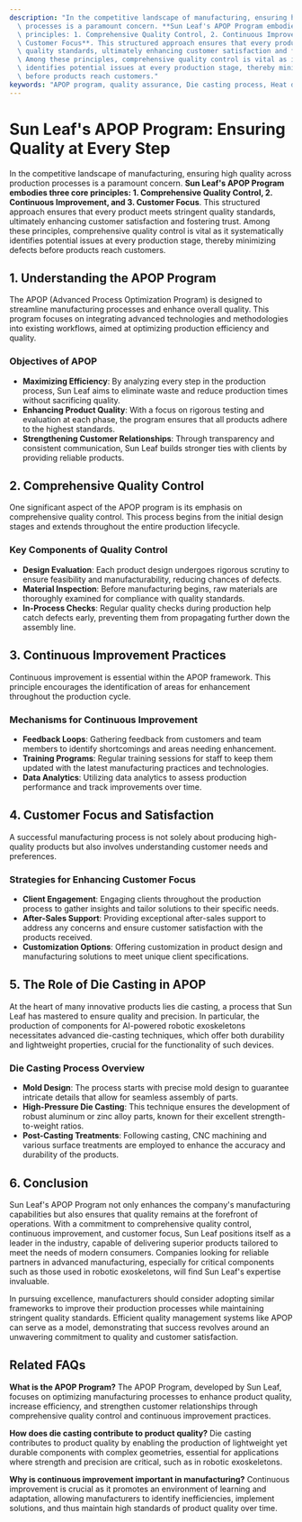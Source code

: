 ```yaml
---
description: "In the competitive landscape of manufacturing, ensuring high quality across production\
  \ processes is a paramount concern. **Sun Leaf's APOP Program embodies three core\
  \ principles: 1. Comprehensive Quality Control, 2. Continuous Improvement, and 3.\
  \ Customer Focus**. This structured approach ensures that every product meets stringent\
  \ quality standards, ultimately enhancing customer satisfaction and fostering trust.\
  \ Among these principles, comprehensive quality control is vital as it systematically\
  \ identifies potential issues at every production stage, thereby minimizing defects\
  \ before products reach customers."
keywords: "APOP program, quality assurance, Die casting process, Heat dissipation performance"
---
```

# Sun Leaf's APOP Program: Ensuring Quality at Every Step

In the competitive landscape of manufacturing, ensuring high quality across production processes is a paramount concern. **Sun Leaf's APOP Program embodies three core principles: 1. Comprehensive Quality Control, 2. Continuous Improvement, and 3. Customer Focus**. This structured approach ensures that every product meets stringent quality standards, ultimately enhancing customer satisfaction and fostering trust. Among these principles, comprehensive quality control is vital as it systematically identifies potential issues at every production stage, thereby minimizing defects before products reach customers.

## 1. Understanding the APOP Program

The APOP (Advanced Process Optimization Program) is designed to streamline manufacturing processes and enhance overall quality. This program focuses on integrating advanced technologies and methodologies into existing workflows, aimed at optimizing production efficiency and quality. 

### Objectives of APOP

- **Maximizing Efficiency**: By analyzing every step in the production process, Sun Leaf aims to eliminate waste and reduce production times without sacrificing quality.
- **Enhancing Product Quality**: With a focus on rigorous testing and evaluation at each phase, the program ensures that all products adhere to the highest standards.
- **Strengthening Customer Relationships**: Through transparency and consistent communication, Sun Leaf builds stronger ties with clients by providing reliable products.

## 2. Comprehensive Quality Control

One significant aspect of the APOP program is its emphasis on comprehensive quality control. This process begins from the initial design stages and extends throughout the entire production lifecycle.

### Key Components of Quality Control

- **Design Evaluation**: Each product design undergoes rigorous scrutiny to ensure feasibility and manufacturability, reducing chances of defects.
- **Material Inspection**: Before manufacturing begins, raw materials are thoroughly examined for compliance with quality standards.
- **In-Process Checks**: Regular quality checks during production help catch defects early, preventing them from propagating further down the assembly line.

## 3. Continuous Improvement Practices

Continuous improvement is essential within the APOP framework. This principle encourages the identification of areas for enhancement throughout the production cycle.

### Mechanisms for Continuous Improvement

- **Feedback Loops**: Gathering feedback from customers and team members to identify shortcomings and areas needing enhancement.
- **Training Programs**: Regular training sessions for staff to keep them updated with the latest manufacturing practices and technologies.
- **Data Analytics**: Utilizing data analytics to assess production performance and track improvements over time.

## 4. Customer Focus and Satisfaction

A successful manufacturing process is not solely about producing high-quality products but also involves understanding customer needs and preferences.

### Strategies for Enhancing Customer Focus

- **Client Engagement**: Engaging clients throughout the production process to gather insights and tailor solutions to their specific needs.
- **After-Sales Support**: Providing exceptional after-sales support to address any concerns and ensure customer satisfaction with the products received.
- **Customization Options**: Offering customization in product design and manufacturing solutions to meet unique client specifications.

## 5. The Role of Die Casting in APOP

At the heart of many innovative products lies die casting, a process that Sun Leaf has mastered to ensure quality and precision. In particular, the production of components for AI-powered robotic exoskeletons necessitates advanced die-casting techniques, which offer both durability and lightweight properties, crucial for the functionality of such devices.

### Die Casting Process Overview

- **Mold Design**: The process starts with precise mold design to guarantee intricate details that allow for seamless assembly of parts.
- **High-Pressure Die Casting**: This technique ensures the development of robust aluminum or zinc alloy parts, known for their excellent strength-to-weight ratios.
- **Post-Casting Treatments**: Following casting, CNC machining and various surface treatments are employed to enhance the accuracy and durability of the products.

## 6. Conclusion

Sun Leaf's APOP Program not only enhances the company's manufacturing capabilities but also ensures that quality remains at the forefront of operations. With a commitment to comprehensive quality control, continuous improvement, and customer focus, Sun Leaf positions itself as a leader in the industry, capable of delivering superior products tailored to meet the needs of modern consumers. Companies looking for reliable partners in advanced manufacturing, especially for critical components such as those used in robotic exoskeletons, will find Sun Leaf's expertise invaluable.

In pursuing excellence, manufacturers should consider adopting similar frameworks to improve their production processes while maintaining stringent quality standards. Efficient quality management systems like APOP can serve as a model, demonstrating that success revolves around an unwavering commitment to quality and customer satisfaction.

## Related FAQs

**What is the APOP Program?**
The APOP Program, developed by Sun Leaf, focuses on optimizing manufacturing processes to enhance product quality, increase efficiency, and strengthen customer relationships through comprehensive quality control and continuous improvement practices.

**How does die casting contribute to product quality?**
Die casting contributes to product quality by enabling the production of lightweight yet durable components with complex geometries, essential for applications where strength and precision are critical, such as in robotic exoskeletons.

**Why is continuous improvement important in manufacturing?**
Continuous improvement is crucial as it promotes an environment of learning and adaptation, allowing manufacturers to identify inefficiencies, implement solutions, and thus maintain high standards of product quality over time.
